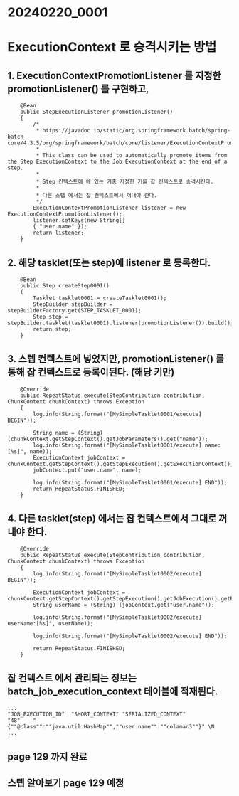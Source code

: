 
# 20240220_0001


# ExecutionContext 로 승격시키는 방법



## 1. ExecutionContextPromotionListener 를 지정한 promotionListener() 를 구현하고,
```
    @Bean
    public StepExecutionListener promotionListener()
    {
        /*
         * https://javadoc.io/static/org.springframework.batch/spring-batch-core/4.3.5/org/springframework/batch/core/listener/ExecutionContextPromotionListener.html
         * 
         * This class can be used to automatically promote items from the Step ExecutionContext to the Job ExecutionContext at the end of a step.
         * 
         * Step 컨텍스트에 에 있는 키중 지정한 키를 잡 컨텍스트로 승격시킨다.
         * 
         * 다른 스텝 에서는 잡 컨텍스트에서 꺼내야 한다.
         */
        ExecutionContextPromotionListener listener = new ExecutionContextPromotionListener();
        listener.setKeys(new String[]
        { "user.name" });
        return listener;
    }
```   


## 2. 해당 tasklet(또는 step)에 listener 로 등록한다. 
```
    @Bean
    public Step createStep0001()
    {
        Tasklet tasklet0001 = createTasklet0001();
        StepBuilder stepBuilder = stepBuilderFactory.get(STEP_TASKLET_0001);
        Step step = stepBuilder.tasklet(tasklet0001).listener(promotionListener()).build();
        return step;
    }
 ```
 
## 3. 스텝 컨텍스트에 넣었지만, promotionListener() 를 통해 잡 컨텍스트로 등록이된다. (해당 키만)
```
    @Override
    public RepeatStatus execute(StepContribution contribution, ChunkContext chunkContext) throws Exception
    {
        log.info(String.format("[MySimpleTasklet0001/execute] BEGIN"));
        
        String name = (String) (chunkContext.getStepContext().getJobParameters().get("name"));
        log.info(String.format("[MySimpleTasklet0001/execute] name:[%s]", name));
        ExecutionContext jobContext = chunkContext.getStepContext().getStepExecution().getExecutionContext();
        jobContext.put("user.name", name);
        
        log.info(String.format("[MySimpleTasklet0001/execute] END"));
        return RepeatStatus.FINISHED;
    }
```    


## 4. 다른 tasklet(step) 에서는 잡 컨텍스트에서 그대로 꺼내야 한다.

```
    @Override
    public RepeatStatus execute(StepContribution contribution, ChunkContext chunkContext) throws Exception
    {
        log.info(String.format("[MySimpleTasklet0002/execute] BEGIN"));
        
        ExecutionContext jobContext = chunkContext.getStepContext().getStepExecution().getJobExecution().getExecutionContext();
        String userName = (String) (jobContext.get("user.name"));
        
        log.info(String.format("[MySimpleTasklet0002/execute] userName:[%s]", userName));
        
        log.info(String.format("[MySimpleTasklet0002/execute] END"));
        
        return RepeatStatus.FINISHED;
    }
```




## 잡 컨텍스트 에서 관리되는 정보는 batch_job_execution_context 테이블에 적재된다. 
```
...
"JOB_EXECUTION_ID"	"SHORT_CONTEXT"	"SERIALIZED_CONTEXT"
"48"	"{""@class"":""java.util.HashMap"",""user.name"":""colaman3""}"	\N
...
``` 

## page 129 까지 완료
## 
## 스텝 알아보기 page 129 예정

